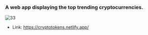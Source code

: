 ### A web app displaying the top trending cryptocurrencies. 
![33](https://user-images.githubusercontent.com/60041984/131724683-723f2d33-7542-4fec-b4bd-83b6a13f8b61.jpg)

- Link: https://cryptotokens.netlify.app/


